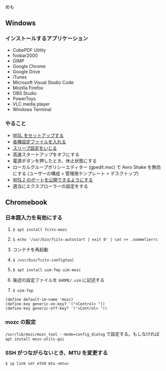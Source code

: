 めも

## Windows

### インストールするアプリケーション

- CubePDF Utility
- foobar2000
- GIMP
- Google Chrome
- Google Drive
- iTunes
- Microsoft Visual Studio Code
- Mozilla Firefox
- OBS Studio
- PowerToys
- VLC media player
- Windows Terminal

### やること

- [WSL をセットアップする](/entries/2020-12-19/import-wsl)
- [各種設定ファイルを入れる](https://comame.xyz/dotfiles/)
- [スリープ設定をいじる](/entries/2021-01-18/windows-lockscreen-registry)
- 高速スタートアップをオフにする
- 電源ボタンを押したとき、休止状態にする
- ローカルグループポリシーエディター (gpedit.msc) で Aero Shake を無効にする (ユーザーの構成 > 管理用テンプレート > デスクトップ)
- [WSL2 のポートを公開できるようにする](/entries/2020-03-26/wsl2-publish-server)
- 適当にエクスプローラーの設定をする

## Chromebook

### 日本語入力を有効にする

1. `$ apt install fcitx-mozc`
1. `$ echo '/usr/bin/fcitx-autostart | exit 0' | cat >> .sommelierrc`
1. コンテナを再起動
1. `$ /usr/bin/fcitx-configtool`


1. `$ apt install uim-fep uim-mozc`
1. 後述の設定ファイルを `$HOME/.uim` に記述する
1. `$ uim-fep`

```
(define default-im-name 'mozc)
(define-key generic-on-key? '("<Control> "))
(define-key generic-off-key? '("<Control> "))
```

### mozc の設定

`/usr/lib/mozc/mozc_tool --mode=config_dialog` で設定する。もしなければ `apt install mozc-utils-gui`

### SSH がつながらないとき、MTU を変更する

`$ ip link set eth0 mtu <mtu>`
